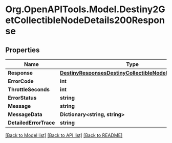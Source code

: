 # Org.OpenAPITools.Model.Destiny2GetCollectibleNodeDetails200Response

## Properties

Name | Type | Description | Notes
------------ | ------------- | ------------- | -------------
**Response** | [**DestinyResponsesDestinyCollectibleNodeDetailResponse**](DestinyResponsesDestinyCollectibleNodeDetailResponse.md) |  | [optional] 
**ErrorCode** | **int** |  | [optional] 
**ThrottleSeconds** | **int** |  | [optional] 
**ErrorStatus** | **string** |  | [optional] 
**Message** | **string** |  | [optional] 
**MessageData** | **Dictionary&lt;string, string&gt;** |  | [optional] 
**DetailedErrorTrace** | **string** |  | [optional] 

[[Back to Model list]](../README.md#documentation-for-models) [[Back to API list]](../README.md#documentation-for-api-endpoints) [[Back to README]](../README.md)

